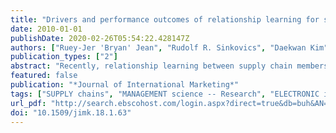 ```yaml
---
title: "Drivers and performance outcomes of relationship learning for suppliers in cross-border customer–supplier relationships: The role of communication culture"
date: 2010-01-01
publishDate: 2020-02-26T05:54:22.428147Z
authors: ["Ruey-Jer 'Bryan' Jean", "Rudolf R. Sinkovics", "Daekwan Kim"]
publication_types: ["2"]
abstract: "Recently, relationship learning between supply chain members has drawn a great deal of attention in the literature. In the context of the international electronics supply chain, which is characterized by cultural differences and complexity of products, relationship learning is difficult to achieve and relies largely on close collaboration between partners. The authors build on the resource-based view of the firm and adopt a communication culture theory to examine drivers and performance outcomes of relationship learning in cross-border relationships in the electronics industry. They propose a research framework in which a firm's innovativeness orientation, trust, information technology advancement, and technological uncertainty are determinants of relationship learning. In the framework, they introduce the communication cultures of the supplier and buyer as a moderator. Using 246 electronics suppliers in relationships with international original equipment manufacturer customers, the authors empirically show that innovativeness orientation, trust, and technological uncertainty affect relationship learning positively. Furthermore, the communication cultures of the supplier and buyer moderate the effects of innovativeness orientation and technological uncertainty. The authors conclude with a discussion of the implications."
featured: false
publication: "*Journal of International Marketing*"
tags: ["SUPPLY chains", "MANAGEMENT science -- Research", "ELECTRONIC industries", "RELATIONSHIP marketing", "RESEARCH", "ORGANIZATIONAL learning", "MANAGEMENT", "CORPORATE culture", "innovativeness", "performance", "relationship learning", "technological uncertainty", "trust"]
url_pdf: "http://search.ebscohost.com/login.aspx?direct=true&db=buh&AN=47974875&site=ehost-live"
doi: "10.1509/jimk.18.1.63"
---
```


